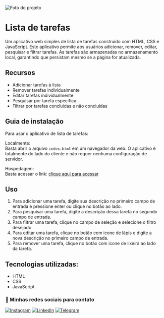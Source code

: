 ![Foto do projeto](https://github.com/lezzin/lista_tarefas/assets/103830032/1384d7a7-fe20-41d4-8bc0-b57370e097fa)

# Lista de tarefas

Um aplicativo web simples de lista de tarefas construído com HTML, CSS e JavaScript. Este aplicativo permite aos usuários adicionar, remover, editar, pesquisar e filtrar tarefas. As tarefas são armazenadas no armazenamento local, garantindo que persistam mesmo se a página for atualizada.

## Recursos

- Adicionar tarefas à lista
- Remover tarefas individualmente
- Editar tarefas individualmente
- Pesquisar por tarefa especifica
- Filtrar por tarefas concluidas e não concluidas

## Guia de instalação

Para usar o aplicativo de lista de tarefas:

Localmente:<br>
Basta abrir o arquivo `index.html` em um navegador da web. O aplicativo é totalmente do lado do cliente e não requer nenhuma configuração de servidor.

Hospedagem:<br>
Basta acessar o link: [clique aqui para acessar](https://lista-tarefas-xi.vercel.app/)

## Uso

1. Para adicionar uma tarefa, digite sua descrição no primeiro campo de entrada e pressione enter ou clique no botão ao lado.
3. Para pesquisar uma tarefa, digite a descrição dessa tarefa no segundo campo de entrada.
4. Para filtrar uma tarefa, clique no campo de seleção e selecione o filtro desejado.
5. Para editar uma tarefa, clique no botão com icone de lápis e digite a nova descrição no primeiro campo de entrada.
6. Para remover uma tarefa, clique no botão com icone de lixeira ao lado da tarefa.

## Tecnologias utilizadas:

* HTML
* CSS
* JavaScript

### 🔗 Minhas redes sociais para contato

[![Instagram](https://img.shields.io/badge/Instagram-E4405F?style=for-the-badge&logo=instagram&logoColor=white)](https://www.instagram.com/leandroadrian_/)
[![LinkedIn](https://img.shields.io/badge/LinkedIn-0077B5?style=for-the-badge&logo=linkedin&logoColor=white)](https://www.linkedin.com/in/leandro-adrian)
[![Telegram](https://img.shields.io/badge/Telegram-2CA5E0?style=for-the-badge&logo=telegram&logoColor=white)](https://t.me/LeandroAdrian)
